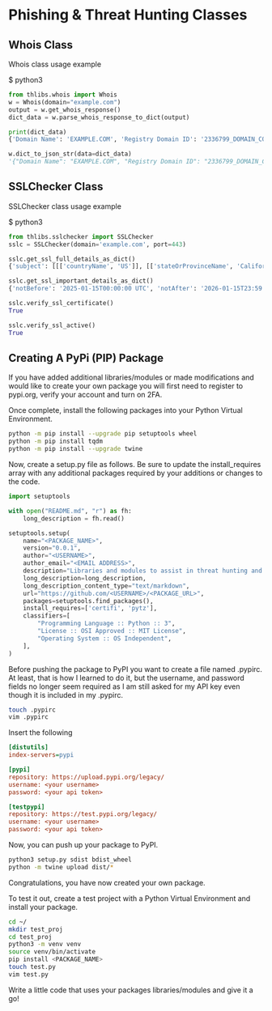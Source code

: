 # Phishing & Threat Hunting Classes

## Whois Class

Whois class usage example

$ python3

```python
from thlibs.whois import Whois
w = Whois(domain="example.com")
output = w.get_whois_response()
dict_data = w.parse_whois_response_to_dict(output)

print(dict_data)
{'Domain Name': 'EXAMPLE.COM', 'Registry Domain ID': '2336799_DOMAIN_COM-VRSN', 'Registrar WHOIS Server': 'whois.iana.org', 'Registrar': 'RESERVED-Internet Assigned Numbers Authority', 'Registrar IANA ID': '376', 'Registrar Abuse Contact Email': '', 'Name Server': 'B.IANA-SERVERS.NET', 'DNSSEC': 'signedDelegation', 'DNSSEC DS Data': '370 13 2 BE74359954660069D5C63D200C39F5603827D7DD02B56F120EE9F3A86764247C', 'domain': 'EXAMPLE.COM', 'organisation': 'Internet Assigned Numbers Authority', 'created': '1992-01-01', 'source': 'IANA'}

w.dict_to_json_str(data=dict_data)
'{"Domain Name": "EXAMPLE.COM", "Registry Domain ID": "2336799_DOMAIN_COM-VRSN", "Registrar WHOIS Server": "whois.iana.org", "Registrar": "RESERVED-Internet Assigned Numbers Authority", "Registrar IANA ID": "376", "Registrar Abuse Contact Email": "", "Name Server": "B.IANA-SERVERS.NET", "DNSSEC": "signedDelegation", "DNSSEC DS Data": "370 13 2 BE74359954660069D5C63D200C39F5603827D7DD02B56F120EE9F3A86764247C", "domain": "EXAMPLE.COM", "organisation": "Internet Assigned Numbers Authority", "created": "1992-01-01", "source": "IANA"}'

```


## SSLChecker Class

SSLChecker class usage example

$ python3

```python
from thlibs.sslchecker import SSLChecker
sslc = SSLChecker(domain='example.com', port=443)

sslc.get_ssl_full_details_as_dict()
{'subject': [[['countryName', 'US']], [['stateOrProvinceName', 'California']], [['localityName', 'Los Angeles']], [['organizationName', 'Internet Corporation for Assigned Names and Numbers']], [['commonName', '*.example.com']]], 'issuer': [[['countryName', 'US']], [['organizationName', 'DigiCert Inc']], [['commonName', 'DigiCert Global G3 TLS ECC SHA384 2020 CA1']]], 'version': 3, 'serialNumber': '0AD893BAFA68B0B7FB7A404F06ECAF9A', 'notBefore': 'Jan 15 00:00:00 2025 GMT', 'notAfter': 'Jan 15 23:59:59 2026 GMT', 'subjectAltName': [['DNS', '*.example.com'], ['DNS', 'example.com']], 'OCSP': ['http://ocsp.digicert.com'], 'caIssuers': ['http://cacerts.digicert.com/DigiCertGlobalG3TLSECCSHA3842020CA1-2.crt'], 'crlDistributionPoints': ['http://crl3.digicert.com/DigiCertGlobalG3TLSECCSHA3842020CA1-2.crl', 'http://crl4.digicert.com/DigiCertGlobalG3TLSECCSHA3842020CA1-2.crl']}

sslc.get_ssl_important_details_as_dict()
{'notBefore': '2025-01-15T00:00:00 UTC', 'notAfter': '2026-01-15T23:59:59 UTC', 'caIssuers': ['http://cacerts.digicert.com/DigiCertGlobalG3TLSECCSHA3842020CA1-2.crt'], 'serialNumber': '0AD893BAFA68B0B7FB7A404F06ECAF9A', 'countryName': 'US', 'stateOrProvinceName': 'California', 'localityName': 'Los Angeles', 'organizationName': 'Internet Corporation for Assigned Names and Numbers', 'issuer': {'countryName': 'US', 'organizationName': 'DigiCert Inc', 'commonName': 'DigiCert Global G3 TLS ECC SHA384 2020 CA1'}}

sslc.verify_ssl_certificate()
True

sslc.verify_ssl_active()
True

```


## Creating A PyPi (PIP) Package

If you have added additional libraries/modules or made modifications and would like to create your 
own package you will first need to register to pypi.org, verify your account and turn on 2FA.

Once complete, install the following packages into your Python Virtual Environment.

```bash
python -m pip install --upgrade pip setuptools wheel
python -m pip install tqdm
python -m pip install --upgrade twine
```

Now, create a setup.py file as follows. Be sure to update the install_requires array with any additional packages 
required by your additions or changes to the code.

```python
import setuptools

with open("README.md", "r") as fh:
    long_description = fh.read()

setuptools.setup(
    name="<PACKAGE_NAME>",
    version="0.0.1",
    author="<USERNAME>",
    author_email="<EMAIL ADDRESS>",
    description="Libraries and modules to assist in threat hunting and research.",
    long_description=long_description,
    long_description_content_type="text/markdown",
    url="https://github.com/<USERNAME>/<PACKAGE_URL>",
    packages=setuptools.find_packages(),
    install_requires=['certifi', 'pytz'],
    classifiers=[
        "Programming Language :: Python :: 3",
        "License :: OSI Approved :: MIT License",
        "Operating System :: OS Independent",
    ],
)
```

Before pushing the package to PyPI you want to create a file named .pypirc. At least, that is how I learned to do it,
but the username, and password fields no longer seem required as I am still asked for my API key even though it is
included in my .pypirc.

```bash
touch .pypirc
vim .pypirc
```

Insert the following

```ini
[distutils] 
index-servers=pypi

[pypi]
repository: https://upload.pypi.org/legacy/ 
username: <your username>
password: <your api token>

[testpypi]
repository: https://test.pypi.org/legacy/
username: <your username>
password: <your api token>
```

Now, you can push up your package to PyPI.

```bash
python3 setup.py sdist bdist_wheel
python -m twine upload dist/*
```

Congratulations, you have now created your own package.

To test it out, create a test project with a Python Virtual Environment and install your package.

```bash
cd ~/
mkdir test_proj
cd test_proj
python3 -m venv venv
source venv/bin/activate
pip install <PACKAGE_NAME>
touch test.py
vim test.py
```

Write a little code that uses your packages libraries/modules and give it a go!



